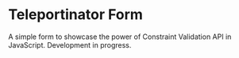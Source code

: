 # Teleportinator Form

A simple form to showcase the power of Constraint Validation API in JavaScript. Development in progress.
